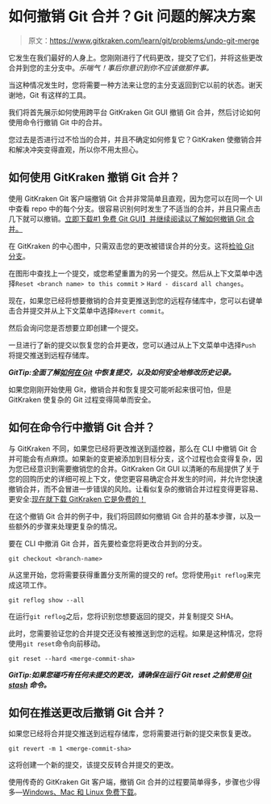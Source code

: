 # 如何撤销 Git 合并？Git 问题的解决方案

> 原文：<https://www.gitkraken.com/learn/git/problems/undo-git-merge>

它发生在我们最好的人身上。您刚刚进行了代码更改，提交了它们，并将这些更改合并到您的主分支中。*乐喘气！事后你意识到你不应该做那件事。*

当这种情况发生时，您将需要一种方法来让您的主分支返回到它以前的状态。谢天谢地，Git 有这样的工具。

我们将首先展示如何使用跨平台 GitKraken Git GUI 撤销 Git 合并，然后讨论如何使用命令行撤销 Git 中的合并。

您过去是否进行过不恰当的合并，并且不确定如何修复它？GitKraken 使撤销合并和解决冲突变得直观，所以你不用太担心。

## 如何使用 GitKraken 撤销 Git 合并？

使用 GitKraken Git 客户端撤销 Git 合并非常简单且直观，因为您可以在同一个 UI 中查看 repo 中的每个分支。很容易识别何时发生了不适当的合并，并且只需点击几下就可以撤销。[立即下载#1 免费 Git GUI】并继续阅读以了解如何撤销 Git 合并。](https://www.gitkraken.com/download)

在 GitKraken 的中心图中，只需双击您的更改被错误合并的分支。这将[检验 Git 分支](https://dev2.gitkraken.com/learn/git/problems/switch-git-branch)。

在图形中查找上一个提交，或您希望重置为的另一个提交。然后从上下文菜单中选择`Reset <branch name> to this commit` > `Hard - discard all changes`。

现在，如果您已经将想要撤销的合并变更推送到您的远程存储库中，您可以右键单击合并提交并从上下文菜单中选择`Revert commit`。

然后会询问您是否想要立即创建一个提交。

一旦进行了新的提交以恢复您的合并更改，您可以通过从上下文菜单中选择`Push`将提交推送到远程存储库。

***GitTip:全面了解[如何在 Git](https://www.gitkraken.com/learn/git/problems/revert-git-commit) 中恢复提交，以及如何安全地修改历史记录。***

如果您刚刚开始使用 Git，撤销合并和恢复提交可能听起来很可怕，但是 GitKraken 使复杂的 Git 过程变得简单而安全。

## 如何在命令行中撤销 Git 合并？

与 GitKraken 不同，如果您已经将更改推送到遥控器，那么在 CLI 中撤销 Git 合并可能会有点麻烦。如果新的变更被添加到目标分支，这个过程也会变得复杂，因为您已经意识到需要撤销您的合并。GitKraken Git GUI 以清晰的布局提供了关于您的回购历史的详细可视上下文，使您更容易确定合并发生的时间，并允许您快速撤销合并，而不会冒进一步错误的风险。让看似复杂的撤销合并过程变得更容易、更安全:[现在就下载 GitKraken 它是免费的！](https://www.gitkraken.com/download)

在这个撤销 Git 合并的例子中，我们将回顾如何撤销 Git 合并的基本步骤，以及一些额外的步骤来处理更复杂的情况。

要在 CLI 中撤消 Git 合并，首先要检查您将更改合并到的分支。

```
git checkout <branch-name>
```

从这里开始，您将需要获得重置分支所需的提交的 ref。您将使用`git reflog`来完成这项工作。

```
git reflog show --all
```

在运行`git reflog`之后，您将识别您想要返回的提交，并复制提交 SHA。

此时，您需要验证您的合并提交还没有被推送到您的远程。如果是这种情况，您将使用`git reset`命令向前移动。

```
git reset --hard <merge-commit-sha>
```

***GitTip:如果您碰巧有任何未提交的更改，请确保在运行 Git reset 之前使用 [Git stash](https://dev2.gitkraken.com/learn/git/git-stash) 命令。***

## 如何在推送更改后撤销 Git 合并？

如果您已经将合并提交推送到远程存储库，您将需要进行新的提交来恢复更改。

```
git revert -m 1 <merge-commit-sha>
```

这将创建一个新的提交，该提交反转合并提交的更改。

使用传奇的 GitKraken Git 客户端，撤销 Git 合并的过程要简单得多，步骤也少得多—[Windows、Mac 和 Linux 免费下载](https://www.gitkraken.com/download)。
